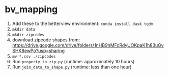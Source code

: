 # bv_mapping
1. Add these to the betterview environment: `conda install dask tqdm`
2. `mkdir data`
3. `mkdir zipcodes`
4. download zipcode shapes from: https://drive.google.com/drive/folders/1nHB9hMFcRdyUOKpaK1h83uGvSHK8ewPo?usp=sharing
5. `mv *.csv ./zipcodes` 
6. Run `property_to_zip.py` (runtime: approximately 10 hours)
7. Run `join_data_to_shape.py` (runtime: less than one hour)
